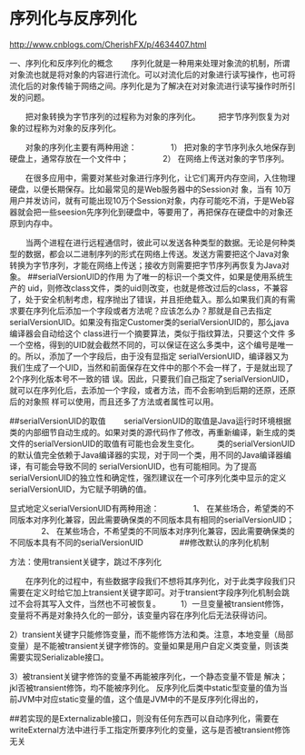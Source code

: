 # 序列化与反序列化
http://www.cnblogs.com/CherishFX/p/4634407.html

一、序列化和反序列化的概念
　　序列化就是一种用来处理对象流的机制，所谓对象流也就是将对象的内容进行流化。可以对流化后的对象进行读写操作，也可将流化后的对象传输于网络之间。序列化是为了解决在对对象流进行读写操作时所引发的问题。

　　把对象转换为字节序列的过程称为对象的序列化。
　　把字节序列恢复为对象的过程称为对象的反序列化。
　　

　　对象的序列化主要有两种用途：
　　　　1） 把对象的字节序列永久地保存到硬盘上，通常存放在一个文件中；
　　　　2） 在网络上传送对象的字节序列。

　　在很多应用中，需要对某些对象进行序列化，让它们离开内存空间，入住物理硬盘，以便长期保存。比如最常见的是Web服务器中的Session对 象，当有 10万用户并发访问，就有可能出现10万个Session对象，内存可能吃不消，于是Web容器就会把一些seesion先序列化到硬盘中，等要用了，再把保存在硬盘中的对象还原到内存中。

　　当两个进程在进行远程通信时，彼此可以发送各种类型的数据。无论是何种类型的数据，都会以二进制序列的形式在网络上传送。发送方需要把这个Java对象转换为字节序列，才能在网络上传送；接收方则需要把字节序列再恢复为Java对象。
##serialVersionUID的作用
为了唯一的标识一个类文件，如果是使用系统生产的 uid，则修改class文件，类的uid则改变，也就是修改过后的class，不兼容了，处于安全机制考虑，程序抛出了错误，并且拒绝载入。那么如果我们真的有需求要在序列化后添加一个字段或者方法呢？应该怎么办？那就是自己去指定serialVersionUID。如果没有指定Customer类的serialVersionUID的，那么java编译器会自动给这个 class进行一个摘要算法，类似于指纹算法，只要这个文件 多一个空格，得到的UID就会截然不同的，可以保证在这么多类中，这个编号是唯一的。所以，添加了一个字段后，由于没有显指定 serialVersionUID，编译器又为我们生成了一个UID，当然和前面保存在文件中的那个不会一样了，于是就出现了2个序列化版本号不一致的错 误。因此，只要我们自己指定了serialVersionUID，就可以在序列化后，去添加一个字段，或者方法，而不会影响到后期的还原，还原后的对象照 样可以使用，而且还多了方法或者属性可以用。

##serialVersionUID的取值
　　serialVersionUID的取值是Java运行时环境根据类的内部细节自动生成的。如果对类的源代码作了修改，再重新编译，新生成的类文件的serialVersionUID的取值有可能也会发生变化。
　　类的serialVersionUID的默认值完全依赖于Java编译器的实现，对于同一个类，用不同的Java编译器编译，有可能会导致不同的 serialVersionUID，也有可能相同。为了提高serialVersionUID的独立性和确定性，强烈建议在一个可序列化类中显示的定义serialVersionUID，为它赋予明确的值。

显式地定义serialVersionUID有两种用途：
　　　　1、 在某些场合，希望类的不同版本对序列化兼容，因此需要确保类的不同版本具有相同的serialVersionUID；
　　　　2、 在某些场合，不希望类的不同版本对序列化兼容，因此需要确保类的不同版本具有不同的serialVersionUID
　　　　
##修改默认的序列化机制

方法：使用transient关键字，跳过不序列化

　　在序列化的过程中，有些数据字段我们不想将其序列化，对于此类字段我们只需要在定义时给它加上transient关键字即可。对于transient字段序列化机制会跳过不会将其写入文件，当然也不可被恢复。
　　
1）一旦变量被transient修饰，变量将不再是对象持久化的一部分，该变量内容在序列化后无法获得访问。

2）transient关键字只能修饰变量，而不能修饰方法和类。注意，本地变量（局部变量）是不能被transient关键字修饰的。变量如果是用户自定义类变量，则该类需要实现Serializable接口。

3）被transient关键字修饰的变量不再能被序列化，一个静态变量不管是  解决；jkl否被transient修饰，均不能被序列化。
反序列化后类中static型变量的值为当前JVM中对应static变量的值，这个值是JVM中的不是反序列化得出的，

##若实现的是Externalizable接口，则没有任何东西可以自动序列化，需要在writeExternal方法中进行手工指定所要序列化的变量，这与是否被transient修饰无关



